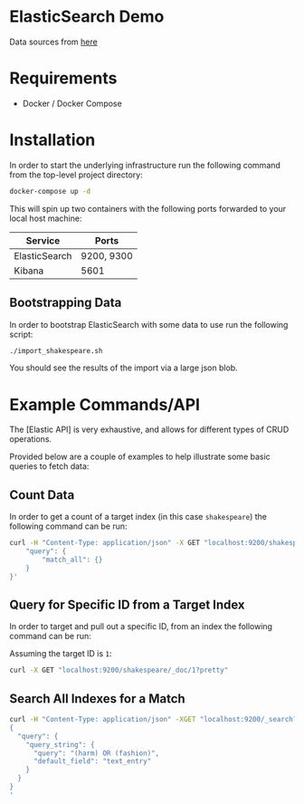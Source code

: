 # ElasticSearch Demo

Data sources from [here](https://github.com/sckott/elastic_data)

# Requirements

* Docker / Docker Compose

# Installation

In order to start the underlying infrastructure run the following command from the top-level project directory:

```bash
docker-compose up -d
```

This will spin up two containers with the following ports forwarded to your local host machine:

| Service       | Ports |
|---------------|--------|
| ElasticSearch | 9200, 9300 |
| Kibana        | 5601 |

## Bootstrapping Data

In order to bootstrap ElasticSearch with some data to use run the following script:

```bash
./import_shakespeare.sh
```

You should see the results of the import via a large json blob.

# Example Commands/API

The [Elastic API] is very exhaustive, and allows for different types of CRUD operations. 

Provided below are a couple of examples to help illustrate some basic queries to fetch data:

## Count Data

In order to get a count of a target index (in this case `shakespeare`) the following command can be run:

```bash
curl -H "Content-Type: application/json" -X GET "localhost:9200/shakespeare/_count?pretty" -d '{
	"query": {
		"match_all": {}
	}
}'
```

## Query for Specific ID from a Target Index

In order to target and pull out a specific ID, from an index the following command can be run:

Assuming the target ID is `1`:

```bash
curl -X GET "localhost:9200/shakespeare/_doc/1?pretty"
```

## Search All Indexes for a Match

```bash
curl -H "Content-Type: application/json" -XGET "localhost:9200/_search?pretty" -d '
{
  "query": {
    "query_string": {
      "query": "(harm) OR (fashion)",
      "default_field": "text_entry"
    }
  }
}
'
```